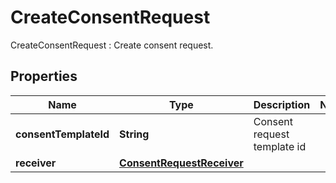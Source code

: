 

# CreateConsentRequest

CreateConsentRequest : Create consent request.

## Properties

| Name | Type | Description | Notes |
|------------ | ------------- | ------------- | -------------|
|**consentTemplateId** | **String** | Consent request template id |  |
|**receiver** | [**ConsentRequestReceiver**](ConsentRequestReceiver.md) |  |  |



